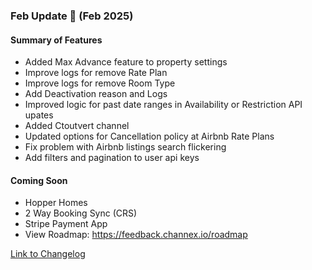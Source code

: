 ### Feb Update 🚀 (Feb 2025)

#### Summary of Features
- Added Max Advance feature to property settings
- Improve logs for remove Rate Plan
- Improve logs for remove Room Type
- Add Deactivation reason and Logs
- Improved logic for past date ranges in Availability or Restriction API upates
- Added Ctoutvert channel
- Updated options for Cancellation policy at Airbnb Rate Plans
- Fix problem with Airbnb listings search flickering
- Add filters and pagination to user api keys

#### Coming Soon
- Hopper Homes
- 2 Way Booking Sync (CRS)
- Stripe Payment App
- View Roadmap: https://feedback.channex.io/roadmap

[Link to Changelog](https://docs.channex.io/changelog)
